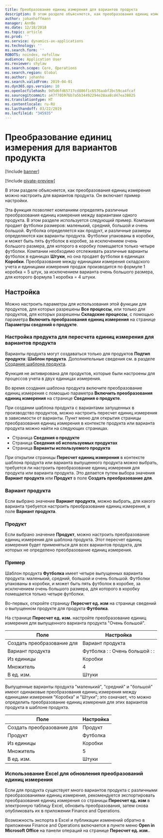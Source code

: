 ```yaml
---
title: Преобразование единиц измерения для вариантов продукта
description: В этом разделе объясняется, как преобразования единиц измерения можно настроить для вариантов продукта.
author: johanhoffmann
manager: AnnBe
ms.date: 12/18/2018
ms.topic: article
ms.prod: ''
ms.service: dynamics-ax-applications
ms.technology: ''
ms.search.form: ''
ROBOTS: noindex, nofollow
audience: Application User
ms.reviewer: shylaw
ms.search.scope: Core, Operations
ms.search.region: Global
ms.author: johanho
ms.search.validFrom: 2019-04-01
ms.dyn365.ops.version: 10
ms.openlocfilehash: 9d5d6fd65717cd886f1c6576aabf2bc59ca4fcaf
ms.sourcegitcommit: a47f705976b7a5b34492294e28aa8cd47ea38825
ms.translationtype: HT
ms.contentlocale: ru-RU
ms.lasthandoff: 03/22/2019
ms.locfileid: "345935"
---
```

# <a name="unit-of-measure-conversion-per-product-variant"></a>Преобразование единиц измерения для вариантов продукта

[!include [banner](../includes/banner.md)]

[!include [pivate-preview](../includes/pivate-preview-banner.md)]

В этом разделе объясняется, как преобразования единиц измерения можно настроить для вариантов продукта. Он включает пример настройки.

Эта функция позволяет компаниям определять различные преобразования единиц измерения между вариантами одного продукта. В этом разделе используется следующий пример. Компания продает футболки размеров: маленький, средний, большой и очень большой. Футболка определяется как продукт, и различные размеры определяются как варианты продукта. Футболки упакованы в коробки, и может быть пять футболок в коробке, за исключением очень большого размера, для которого в коробку помещается только четыре футболки. Компании необходимо отслеживать различные варианты футболок в единицах **Штуки**, но она продает футболки в единицах **Коробки**. Преобразование между единицами измерения складского учета и единицами измерения продаж производится по формуле 1 коробка = 5 штук, за исключением варианта очень большого размера, для которого формула 1 коробка = 4 штуки.

## <a name="setup"></a>Настройка

Можно настроить параметры для использования этой функции для продуктов, для которых разрешены **Все процессы**, или только для продуктов, для которых разрешены **Складские процессы**, с помощью параметра **Включить преобразования единиц измерения** на странице **Параметры сведений о продукте**.

### <a name="set-up-a-product-for-unit-conversion-per-variant"></a>Настройка продукта для пересчета единиц измерения для вариантов продукта

Варианты продукта могут создаваться только для продуктов **Подтип продукта**: **Шаблон продукта**. Дополнительные сведения см. в разделе [Создание шаблона продукта](tasks/create-product-master.md).

Функция не активирована для продуктов, которые были настроены для процессов учета в двух единицах измерения. 

Во время создания шаблона продукта включите преобразование единиц измерения с помощью параметра **Включить преобразования единиц измерения** на странице **Сведения о продукте**.

При создании шаблона продукта с вариантами запущенных в производство продуктов, можно настроить пересчет единиц измерения в зависимости от варианты. Пункт меню для открытия страницы преобразования единиц измерения в контексте продукта или варианта продукта можно найти на следующих страницах.

-   Страница **Сведения о продукте**
-   Страница **Сведения об используемых продуктах**
-   Страница **Варианты используемого продукта**

При открытии страницы **Пересчет единиц измерения** в контексте шаблона продукта или варианта выпущенного продукта можно выбрать, требуется ли настроить преобразование единиц измерения для продукта или варианта продукта. Это делается путем выбора значения **Вариант продукта** или **Продукт** в поле **Создать преобразование для**.

### <a name="product-variant"></a>Вариант продукта

Если выбрано значение **Вариант продукта**, можно выбрать, для какого варианта требуется настроить преобразование единиц измерения, в поле **Вариант продукта**.

### <a name="product"></a>Продукт

Если выбрано значение **Продукт**, можно настроить преобразование единиц измерения для шаблона продукта. Этот пересчет единиц измерения будет применяться для всех вариантов продукта, для которых не определено преобразование единиц измерения.

### <a name="example"></a>Пример

Шаблон продукта **Футболка** имеет четыре выпущенных варианта продукта: маленький, средний, большой и очень большой. Футболки упакованы в коробки, и может быть пять футболок в коробке, за исключением очень большого размера, для которого в коробку помещается только четыре футболки.

Во-первых, откройте страницу **Пересчет ед. изм** на странице сведений о выпущенном продукте для продукта **Футболка**.

На странице **Пересчет ед. изм.** настройте преобразование единиц измерения для выпущенного варианта продукта "Очень большой".

| **Поле**             | **Настройка**             |
|-----------------------|-------------------------|
| Создать преобразование для | Вариант продукта         |
| Вариант продукта       | Футболка : : Очень большой : : |
| Из единицы             | Коробки                   |
| Множитель                | 4                       |
| В ед. изм.               | Штуки                  |

Выпущенные варианты продукта "маленький", "средний" и "большой" имеют одинаковые преобразования единиц измерения между единицами измерения "Коробка" и "Штуки"; это означает, что можно определить преобразование единиц измерения для этих вариантов продукта в шаблоне продукта.

| **Поле**             | **Настройка** |
|-----------------------|-------------|
| Создать преобразование для | Продукт     |
| Продукт               | Футболка     |
| Из единицы             | Коробки       |
| Множитель                | 5           |
| В ед. изм.               | Штуки      |

### <a name="using-excel-to-update-the-unit-conversions"></a>Использование Excel для обновления преобразований единиц измерения

Если для продукта существует много вариантов продукта с различными преобразованиями единиц измерения, рекомендуется экспортировать преобразования единиц измерения со страницы **Пересчет ед. изм** в электронную таблицу Excel, обновить преобразования, затем снова опубликовать их в приложении Finance and Operations.

Возможность экспорта в Excel и публикации изменений обратно в приложении Finance and Operations включается в пункте меню **Open in Microsoft Office** на панели операций на странице **Пересчет ед. изм.**.

